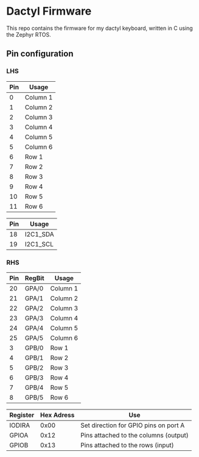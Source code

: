 # Dactyl Firmware

This repo contains the firmware for my dactyl keyboard, written in C using the Zephyr RTOS.

## Pin configuration

### LHS
| Pin | Usage    |
|-----|----------|
|  0  | Column 1 |
|  1  | Column 2 |
|  2  | Column 3 |
|  3  | Column 4 |
|  4  | Column 5 |
|  5  | Column 6 |
|  6  | Row 1    |
|  7  | Row 2    |
|  8  | Row 3    |
|  9  | Row 4    |
| 10  | Row 5    |
| 11  | Row 6    |

| Pin | Usage    | 
|-----|----------| 
| 18  | I2C1_SDA | to RHS
| 19  | I2C1_SCL | 

### RHS

| Pin | RegBit | Usage    |
|-----|--------|----------|
| 20  | GPA/0  | Column 1 |
| 21  | GPA/1  | Column 2 |
| 22  | GPA/2  | Column 3 |
| 23  | GPA/3  | Column 4 |
| 24  | GPA/4  | Column 5 |
| 25  | GPA/5  | Column 6 |
|  3  | GPB/0  | Row 1    |
|  4  | GPB/1  | Row 2    |
|  5  | GPB/2  | Row 3    |
|  6  | GPB/3  | Row 4    |
|  7  | GPB/4  | Row 5    |
|  8  | GPB/5  | Row 6    |

| Register | Hex Adress | Use                                   |
|----------|------------|---------------------------------------|
| IODIRA   | 0x00       | Set direction for GPIO pins on port A | 
| GPIOA    | 0x12       | Pins attached to the columns (output) |
| GPIOB    | 0x13       | Pins attached to the rows (input)     |
